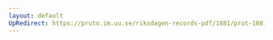 ```yaml
---
layout: default
UpRedirect: https://pruto.im.uu.se/riksdagen-records-pdf/1881/prot-1881--ak--021/prot-1881--ak--021_022.pdf
---
```

